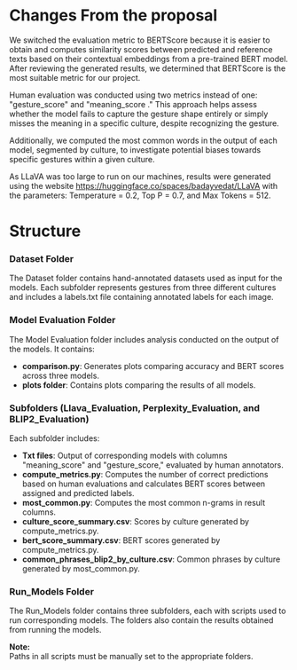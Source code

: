# Changes From the proposal
We switched the evaluation metric to BERTScore because it is easier to obtain and computes similarity scores between predicted and reference texts based on their contextual embeddings from a pre-trained BERT model. After reviewing the generated results, we determined that BERTScore is the most suitable metric for our project.

Human evaluation was conducted using two metrics instead of one: "gesture_score" and "meaning_score ." This approach helps assess whether the model fails to capture the gesture shape entirely or simply misses the meaning in a specific culture, despite recognizing the gesture.

Additionally, we computed the most common words in the output of each model, segmented by culture, to investigate potential biases towards specific gestures within a given culture.

As LLaVA was too large to run on our machines, results were generated using the website https://huggingface.co/spaces/badayvedat/LLaVA with the parameters: Temperature = 0.2, Top P = 0.7, and Max Tokens = 512.

# Structure

### Dataset Folder

The Dataset folder contains hand-annotated datasets used as input for the models. Each subfolder represents gestures from three different cultures and includes a labels.txt file containing annotated labels for each image.

### Model Evaluation Folder

The Model Evaluation folder includes analysis conducted on the output of the models. It contains:

- **comparison.py**: Generates plots comparing accuracy and BERT scores across three models.
- **plots folder**: Contains plots comparing the results of all models.

### Subfolders (Llava_Evaluation, Perplexity_Evaluation, and BLIP2_Evaluation)

Each subfolder includes:

- **Txt files**: Output of corresponding models with columns "meaning_score" and "gesture_score," evaluated by human annotators.
- **compute_metrics.py**: Computes the number of correct predictions based on human evaluations and calculates BERT scores between assigned and predicted labels.
- **most_common.py**: Computes the most common n-grams in result columns.
- **culture_score_summary.csv**: Scores by culture generated by compute_metrics.py.
- **bert_score_summary.csv**: BERT scores generated by compute_metrics.py.
- **common_phrases_blip2_by_culture.csv**: Common phrases by culture generated by most_common.py.

### Run_Models Folder

The Run_Models folder contains three subfolders, each with scripts used to run corresponding models. 
The folders also contain the results obtained from running the models.


**Note:**  
Paths in all scripts must be manually set to the appropriate folders.
